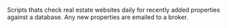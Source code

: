 Scripts thats check real estate websites daily for recently added properties against a database.  Any new properties are emailed to a broker.

